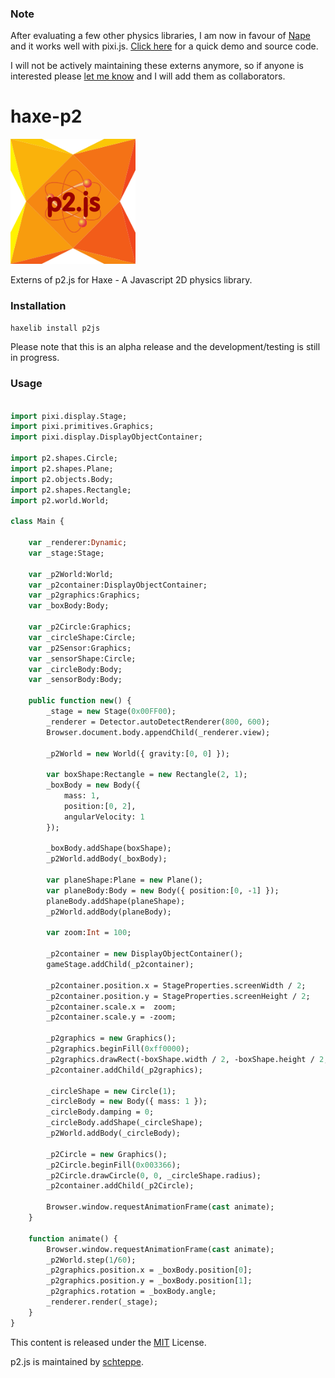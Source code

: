 ### Note ###
After evaluating a few other physics libraries, I am now in favour of [Nape](http://napephys.com) and it works well with pixi.js. [Click here](http://adireddy.github.io/2014/12/05/haxe-pixi-nape-demo/) for a quick demo and source code.

I will not be actively maintaining these externs anymore, so if anyone is interested please [let me know](mailto:github@arm.rocks) and I will add them as collaborators.

haxe-p2
=======

![haxe p2 logo](https://raw.githubusercontent.com/adireddy/haxe-p2/master/logo.png)

Externs of p2.js for Haxe - A Javascript 2D physics library.

### Installation ###

```haxe
haxelib install p2js
```
Please note that this is an alpha release and the development/testing is still in progress.

### Usage ###

```haxe

import pixi.display.Stage;
import pixi.primitives.Graphics;
import pixi.display.DisplayObjectContainer;

import p2.shapes.Circle;
import p2.shapes.Plane;
import p2.objects.Body;
import p2.shapes.Rectangle;
import p2.world.World;

class Main {

	var _renderer:Dynamic;
    var _stage:Stage;

    var _p2World:World;
    var _p2container:DisplayObjectContainer;
    var _p2graphics:Graphics;
    var _boxBody:Body;

    var _p2Circle:Graphics;
    var _circleShape:Circle;
    var _p2Sensor:Graphics;
    var _sensorShape:Circle;
    var _circleBody:Body;
    var _sensorBody:Body;

    public function new() {
        _stage = new Stage(0x00FF00);
		_renderer = Detector.autoDetectRenderer(800, 600);
		Browser.document.body.appendChild(_renderer.view);
        		
		_p2World = new World({ gravity:[0, 0] });
        
        var boxShape:Rectangle = new Rectangle(2, 1);
        _boxBody = new Body({
            mass: 1,
            position:[0, 2],
            angularVelocity: 1
        });

        _boxBody.addShape(boxShape);
        _p2World.addBody(_boxBody);

        var planeShape:Plane = new Plane();
        var planeBody:Body = new Body({ position:[0, -1] });
        planeBody.addShape(planeShape);
        _p2World.addBody(planeBody);

        var zoom:Int = 100;

        _p2container = new DisplayObjectContainer();
        gameStage.addChild(_p2container);

        _p2container.position.x = StageProperties.screenWidth / 2;
        _p2container.position.y = StageProperties.screenHeight / 2;
        _p2container.scale.x =  zoom;
        _p2container.scale.y = -zoom;

        _p2graphics = new Graphics();
        _p2graphics.beginFill(0xff0000);
        _p2graphics.drawRect(-boxShape.width / 2, -boxShape.height / 2, boxShape.width, boxShape.height);
        _p2container.addChild(_p2graphics);

        _circleShape = new Circle(1);
        _circleBody = new Body({ mass: 1 });
        _circleBody.damping = 0;
        _circleBody.addShape(_circleShape);
        _p2World.addBody(_circleBody);

        _p2Circle = new Graphics();
        _p2Circle.beginFill(0x003366);
        _p2Circle.drawCircle(0, 0, _circleShape.radius);
        _p2container.addChild(_p2Circle);
        
        Browser.window.requestAnimationFrame(cast animate);
    }
    
    function animate() {
		Browser.window.requestAnimationFrame(cast animate);
		_p2World.step(1/60);
		_p2graphics.position.x = _boxBody.position[0];
		_p2graphics.position.y = _boxBody.position[1];
		_p2graphics.rotation = _boxBody.angle;
		_renderer.render(_stage);
    }
}
```

This content is released under the [MIT](http://opensource.org/licenses/MIT) License.

p2.js is maintained by [schteppe](https://github.com/schteppe).
